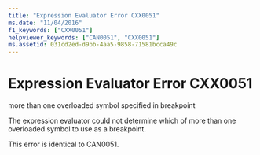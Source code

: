 ```yaml
---
title: "Expression Evaluator Error CXX0051"
ms.date: "11/04/2016"
f1_keywords: ["CXX0051"]
helpviewer_keywords: ["CAN0051", "CXX0051"]
ms.assetid: 031cd2ed-d9bb-4aa5-9858-71581bcca49c
---
```

# Expression Evaluator Error CXX0051

more than one overloaded symbol specified in breakpoint

The expression evaluator could not determine which of more than one overloaded symbol to use as a breakpoint.

This error is identical to CAN0051.